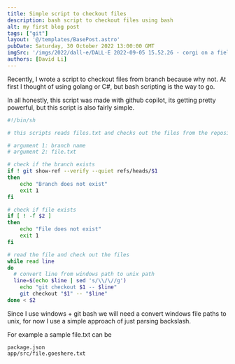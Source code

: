 ```yaml
---
title: Simple script to checkout files
description: bash script to checkout files using bash
alt: my first blog post
tags: ["git"]
layout: '@/templates/BasePost.astro'
pubDate: Saturday, 30 October 2022 13:00:00 GMT
imgSrc: '/imgs/2022/dall-e/DALL·E 2022-09-05 15.52.26 - corgi on a field staring up into a building falling from the sky, high quality photo.png'
authors: [David Li]
---
```



Recently, I wrote a script to checkout files from branch because why not. At first I thought of using golang or C#, but bash scripting is the way to go.

In all honestly, this script was made with github copilot, its getting pretty powerful, but this script is also fairly simple.

```sh
#!/bin/sh

# this scripts reads files.txt and checks out the files from the repository from the inputted branch

# argument 1: branch name
# argument 2: file.txt

# check if the branch exists
if ! git show-ref --verify --quiet refs/heads/$1
then
    echo "Branch does not exist"
    exit 1
fi

# check if file exists
if [ ! -f $2 ]
then
    echo "File does not exist"
    exit 1
fi

# read the file and check out the files
while read line
do
  # convert line from windows path to unix path
  line=$(echo $line | sed 's/\\/\//g')
    echo "git checkout $1 -- $line"
    git checkout "$1" -- "$line"
done < $2
```

Since I use windows + git bash we will need a convert windows file paths to unix, for now I use a simple approach of just parsing backslash.


For example a sample file.txt can be

```
package.json
app/src/file.goeshere.txt
```